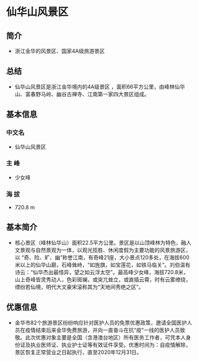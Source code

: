 # 仙华山风景区
## 简介
- 浙江金华的风景区、国家4A级旅游景区
## 总结
- 仙华山风景区是浙江金华境内的4A级景区 ，面积66平方公里，由峰林仙华山、富春野马岭、幽谷古禅寺、江南第一家四大景区组成。
## 基本信息
### 中文名
- 仙华山风景区
### 主    峰
- 少女峰
### 海    拔
- 720.8 m
## 基本简介
- 核心景区（峰林仙华山）面积22.5平方公里。景区是以山顶峰林为特色，融人文景观与自然景观为一体，以观光揽胜、休闲度假为主要功能的风景旅游区，以 “奇、险、旷、幽”称誉江南，有奇峰21座，大小景点120多处，在海拔600米以上的仙华山巅，石峰耸峙，“如旌旗，如宝莲花，如铁马临关”。刘伯温有诗云：“仙华杰出最怪异，望之如云浮太空”。最高峰少女峰，海拔720.8米，山上奇峰皆灵秀动人，色彩斑斓，或突兀耸立，或直插云霄，时有云雾缭绕，缥纷若仙境，明代大文豪宋滚称其为“天地间秀绝之区”。
## 优惠信息
- 金华市82个旅游景区纷纷响应针对医护人员的免票优惠政策，邀请全国医护人员在疫情结束后来金华免费旅游，并向一直奋斗在抗“疫”一线的医护人员致敬。此次优惠对象主要是全国（含港澳台地区）所有医务工作者，可凭本人身份证及执业医师证、执业护士证等有效证件享受。优惠时间为：自疫情解除，景区恢复正常营业之日起执行，直至2020年12月31日。